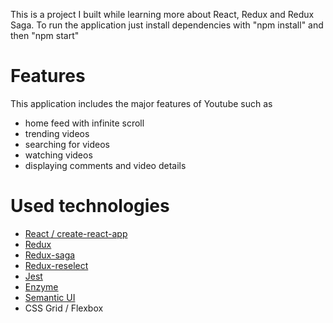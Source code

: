 This is a project I built while learning more about React, Redux and Redux Saga.
To run the application just install dependencies with "npm install" and then "npm start"

# Features
This application includes the major features of Youtube such as
* home feed with infinite scroll
* trending videos
* searching for videos
* watching videos
* displaying comments and video details

# Used technologies
* [React / create-react-app](https://github.com/facebook/create-react-app)
* [Redux](https://redux.js.org/)
* [Redux-saga](https://redux-saga.js.org/)
* [Redux-reselect](https://github.com/reduxjs/reselect)
* [Jest](https://jestjs.io/)
* [Enzyme](https://airbnb.io/enzyme/)
* [Semantic UI](https://react.semantic-ui.com/)
* CSS Grid / Flexbox

